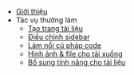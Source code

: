 <!-- docs/_sidebar.md -->

* [Giới thiệu](/ "Tất tật tài liệu của developer tại Mitech")
* Tác vụ thường làm
  * [Tạo trang tài liệu](/guide/write-page.md)
  * [Điều chỉnh sidebar](/guide/modify-sidebar.md)
  * [Làm nổi cú pháp code](/guide/syntax-highlighting.md)
  * [Hình ảnh & file cho tải xuống](/guide/attachments.md)
  * [Bổ sung tính năng cho tài liệu](/guide/docsify-plugin.md)
